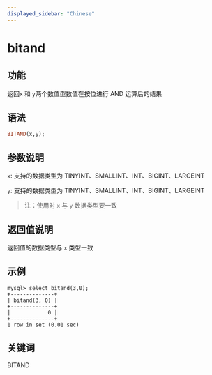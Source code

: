 ```yaml
---
displayed_sidebar: "Chinese"
---
```


# bitand

## 功能

返回`x` 和 `y`两个数值型数值在按位进行 AND 运算后的结果

## 语法

```Haskell
BITAND(x,y);
```

## 参数说明

`x`: 支持的数据类型为 TINYINT、SMALLINT、INT、BIGINT、LARGEINT

`y`: 支持的数据类型为 TINYINT、SMALLINT、INT、BIGINT、LARGEINT

> 注：使用时 `x` 与 `y` 数据类型要一致

## 返回值说明

返回值的数据类型与 `x` 类型一致

## 示例

```Plain Text
mysql> select bitand(3,0);
+--------------+
| bitand(3, 0) |
+--------------+
|            0 |
+--------------+
1 row in set (0.01 sec)
```

## 关键词

BITAND
